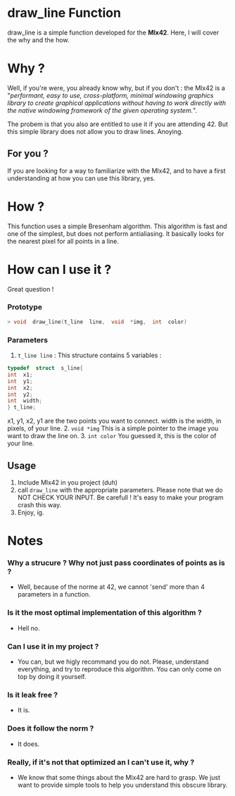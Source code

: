 # draw_line Function

draw_line is a simple function developed for the **Mlx42**. Here, I will cover the why and the how.
# Why ?

Well, if you're were, you already know why, but if you don't : the Mlx42 is a "*performant, easy to use, cross-platform, minimal windowing graphics library to create graphical applications without having to work directly with the native windowing framework of the given operating system.*". 

The probem is that you also are entitled to use it if you are attending 42. But this simple library does not allow you to draw lines. Anoying.

## For you ?

If you are looking for a way to familiarize with the Mlx42, and to have a first understanding at how you can use this library, yes.

# How ?

This function uses a simple Bresenham algorithm. This algorithm is fast and one of the simplest, but does not perform antialiasing. 
It basically looks for the nearest pixel for all points in a line.

# How can I use it ?

Great question ! 

### Prototype

```c
> void  draw_line(t_line  line,  void  *img,  int  color)
```

### Parameters

 1. `t_line line` : This structure contains 5 variables :
```c
typedef  struct  s_line{
int  x1;
int  y1;
int  x2;
int  y2;
int  width;
} t_line;
```
x1, y1, x2, y1 are the two points you want to connect.
width is the width, in pixels, of your line.
 2. `void *img`  This is a simple pointer to the image you want to draw the line on. 
 3. `int color` You guessed it, this is the color of your line.
 ## Usage
 
1.  Include Mlx42 in you project (duh)
2. call `draw_line` with the appropriate parameters. Please note that we do NOT CHECK YOUR INPUT. Be carefull ! It's easy to make your program crash this way. 
3. Enjoy,  ig.

# Notes
### Why a strucure ? Why not just pass coordinates of points as is ?

 - Well, because of the norme at 42, we cannot 'send' more than 4 parameters in a function. 
 ### Is it the most optimal implementation of this algorithm ?
 
 - Hell no.
 
### Can I use it in my project ?
 - You can, but we higly recommand you do not. Please, understand everything, and try to reproduce this algorithm. You can only come on top by doing it yourself.

### Is it leak free ?

 - It is.
 ### Does it follow the norm ?
	 
 - It does.

### Really, if it's not that optimized an I can't use it, why ?

 - We know that some things about the Mlx42 are hard to grasp. We just want to provide simple tools to help you understand this obscure library.
